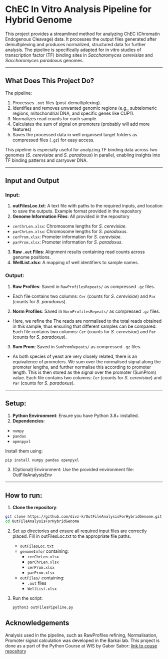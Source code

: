 # ChEC In Vitro Analysis Pipeline for Hybrid Genome

This project provides a streamlined method for analyzing ChEC (Chromatin Endogenous Cleavage) data. It processes the output files generated after demultiplexing and produces normalized, structured data for further analysis. The pipeline is specifically adapted for in vitro studies of transcription factor (TF) binding sites in *Saccharomyces cerevisiae* and *Saccharomyces paradoxus* genomes.

---

## What Does This Project Do?

The pipeline:
1. Processes `.out` files (post-demultiplexing).
2. Identifies and removes unwanted genomic regions (e.g., subtelomeric regions, mitochondrial DNA, and specific genes like CUP1).
3. Normalizes read counts for each sample.
4. Calculates the sum of signal on promoters (probably will add more features)
5. Saves the processed data in well organised target folders as compressed files (`.gz`) for easy access.

This pipeline is especially useful for analyzing TF binding data across two genomes (*S. cerevisiae* and *S. paradoxus*) in parallel, enabling insights into TF binding patterns and carryover DNA.

---

## Input and Output

### Input:
1. **outFilesLoc.txt**: A text file with paths to the required inputs, and location to save the outputs. Example format provided in the repository
2. **Genome Information Files**: All provided in the repository
- `cerChrLen.xlsx`: Chromosome lengths for *S. cerevisiae*.
- `parChrLen.xlsx`: Chromosome lengths for *S. paradoxus*.
- `cerProm.xlsx`: Promoter information for *S. cerevisiae*.
- `parProm.xlsx`: Promoter information for *S. paradoxus*.
3. **Raw `.out` Files**: Alignment results containing read counts across genome positions.
4. **WellList.xlsx**: A mapping of well identifiers to sample names.

### Output:
1. **Raw Profiles**: Saved in `RawProfilesRepeats/` as compressed `.gz` files.
- Each file contains two columns: `Cer` (counts for *S. cerevisiae*) and `Par` (counts for *S. paradoxus*).
2. **Norm Profiles**: Saved in `NormProfilesRepeats/` as compressed `.gz` files.
- Here, we refine the The reads are normalised to the total reads obtained in this sample, thus ensuring that different samples can be compared. Each file contains two columns: `Cer` (counts for *S. cerevisiae*) and `Par` (counts for *S. paradoxus*).
3. **Sum Prom**: Saved in `SumPromRepeats/` as compressed `.gz` files.
- As both species of yeast are very closely related, there is an equivalence of promoters. We sum over the normalised signal along the promoter lengths, and further normalise this according to promoter length. This is then stored as the signal over the promoter (SumProm) value. Each file contains two columns: `Cer` (counts for *S. cerevisiae*) and `Par` (counts for *S. paradoxus*).
---


## Setup:
1. **Python Environment**: Ensure you have Python 3.8+ installed.
2. **Dependencies**:
- `numpy`
- `pandas`
- `openpyxl`

Install them using:
```bash
pip install numpy pandas openpyxl
```
3. (Optional) Environment: Use the provided environment file: OutFileAnalysisEnv
---


## How to run:
1. **Clone the repository**:
```bash
git clone https://github.com/divz-k/OutFileAnalysisForHybridGenome.git
cd OutFileAnalysisForHybridGenome
```
2. Set up directories and ensure all required input files are correctly placed. Fill in outFilesLoc.txt to the appropriate file paths.
   - `outFilesLoc.txt`
   - `genomeInfo/` containing:
     - `cerChrLen.xlsx`
     - `parChrLen.xlsx`
     - `cerProm.xlsx`
     - `parProm.xlsx`
   - `outFiles/` containing:
     - `.out` files
     - `WellList.xlsx`

3. Run the script:
   ```bash
   python3 outFilesPipeline.py

## Acknowledgements
Analysis used in the pipeline, such as RawProfiles refining, Normalisation, Promoter signal calculation was developed in the Barkai lab. 
This project is done as a part of the Python Course at WIS by Gabor Sabor: [link to couse repository](https://github.com/szabgab/wis-python-course-2024-11)
